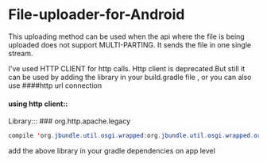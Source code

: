 # File-uploader-for-Android
This uploading method can be used when the api where the file is being uploaded does not support MULTI-PARTING.
It sends the file in one single stream.

I've used HTTP CLIENT for http calls. Http client is deprecated.But still it can be used by adding the library in your build.gradle file , or you can also use ####http url connection 
#### using http client::
Library::: ### org.http.apache.legacy

```java
compile 'org.jbundle.util.osgi.wrapped:org.jbundle.util.osgi.wrapped.org.apache.http.client:4.1.2'
```
add the above library in your gradle dependencies on app level
